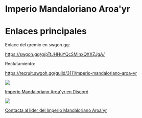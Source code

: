 
# Imperio Mandaloriano Aroa'yr


# Enlaces principales

Enlace del gremio en swgoh.gg:

https://swgoh.gg/g/pTtJHHuYQcSMinxQXXZJgA/


Reclutamiento:

https://recruit.swgoh.gg/guild/3111/mperio-mandaloriano-aroa-yr



<img src="https://img.shields.io/badge/Discord-7289DA?style=for-the-badge&logo=discord&logoColor=white" />

[Imperio Mandaloriano Aroa'yr en Discord](https://discord.gg/byFfAbP2)




<img src="https://img.shields.io/badge/Telegram-2CA5E0?style=for-the-badge&logo=telegram&logoColor=white" />


[Contacta al lider del Imperio Mandaloriano Aroa'yr](https://t.me/ISRATHENEFILIM)
